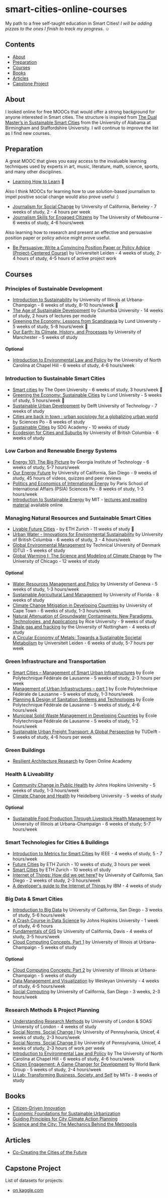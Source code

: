 # smart-cities-online-courses
My path to a free self-taught education in Smart Cities! *I will be adding pizzas to the ones I finish to track my progress.* :relaxed:

## Contents

- [About](#about)
- [Preparation](#preparation)
- [Courses](#courses)
- [Books](#books)
- [Articles](#articles)
- [Capstone Project](#capstoneproject)

## About

I looked online for free MOOCs that would offer a strong background for anyone interested in Smart cities. The structure is inspired from [The Dual Master’s in Sustainable Smart Cities](https://www.uab.edu/smartcities/masters-program/program-details) from the University of Alabama at Birmingham and Staffordshire University. I will continue to improve the list as I find new courses.

## Preparation

A great MOOC that gives you easy access to the invaluable learning techniques used by experts in art, music, literature, math, science, sports, and many other disciplines. 

- [Learning How to Learn](https://www.coursera.org/learn/learning-how-to-learn) :pizza:

Also I think MOOCs for learning how to use solution-based journalism to impel positive social change would also prove useful :)

- [Journalism for Social Change](https://www.edx.org/course/journalism-social-change-uc-berkeleyx-j4sc101x-0) by University of California, Berkeley - 7 weeks of study, 2 - 4 hours per week
- [Journalism Skills for Engaged Citizens](https://www.coursera.org/learn/journalism-skills) by The University of Melbourne - 6 weeks of study, 4-6 hours/week

Also learning how to research and present an effective and persuasive position paper or policy advice might prove useful.

- [Be Persuasive: Write a Convincing Position Paper or Policy Advice (Project-Centered Course)](https://www.coursera.org/learn/persuasive-writing) by Universiteit Leiden - 4 weeks of study, 2-4 hours of study, 4-5 hours of active project work

## Courses

### Principles of Sustainable Development

- [Introduction to Sustainability](https://www.coursera.org/learn/sustainability/) by University of Illinois at Urbana-Champaign - 8 weeks of study, 8-10 hours/week :pizza:
- [The Age of Sustainable Development](https://www.coursera.org/learn/sustainable-development) by Columbia University - 14 weeks of study, 2 hours of lectures per module
- [Greening the Economy: Lessons from Scandinavia](https://www.coursera.org/learn/greening-the-economy) by Lund University - 5 weeks of study, 5-8 hours/week :pizza:
- [Our Earth: Its Climate, History, and Processes](https://www.coursera.org/learn/our-earth) by University of Manchester - 5 weeks of study

#### Optional

- [Introduction to Environmental Law and Policy](https://www.coursera.org/learn/environmental-law) by the University of North Carolina at Chapel Hill - 6 weeks of study, 4-6 hours/week

### Introduction to Sustainable Smart Cities

- [Smart cities](https://www.futurelearn.com/courses/smart-cities) by The Open University - 6 weeks of study, 3 hours/week :pizza:
- [Greening the Economy: Sustainable Cities](https://www.coursera.org/learn/gte-sustainable-cities/) by Lund University - 5 weeks of study, 5 hours/week :pizza:
- [Sustainable Urban Development](https://courses.edx.org/courses/course-v1:DelftWageningenX+AMS.URB.1x+1T2016/info) by Delft University of Technology - 7 weeks of study
- [Cities are back in town : urban sociology for a globalizing urban world](https://www.coursera.org/learn/urban-development) by Sciences Po - 8 weeks of study
- [Sustainable Cities](https://courses.sdgacademy.org/learn/sustainable-cities-may-2017) by SDG Academy - 10 weeks of study
- [Ecodesign for Cities and Suburbs](https://www.edx.org/course/ecodesign-cities-suburbs-ubcx-ecodesignx-0?utm_medium=social&utm_source=facebook&utm_campaign=ubcx%252Cecodesign-for-cities-suburbs%252Ccourse%252Capr82018) by University of British Columbia - 6 weeks of study

### Low Carbon and Renewable Energy Systems 

- [Energy 101: The Big Picture](https://www.coursera.org/learn/energy-101) by Georgia Institute of Technology - 6 weeks of study, 5-7 hours/week
- [Our Energy Future](https://www.coursera.org/learn/future-of-energy) by University of California, San Diego - 9 weeks of study, 45 hours of videos, quizzes and peer reviews
- [Politics and Economics of International Energy](https://www.coursera.org/learn/global-energy) by Paris School of International Affairs (PSIA) Sciences Po - 8 weeks of study, 1-3 hours/week
- [Introduction to Sustainable Energy](https://ocw.mit.edu/courses/nuclear-engineering/22-081j-introduction-to-sustainable-energy-fall-2010/) by MIT - [lectures and reading material](https://ocw.mit.edu/courses/nuclear-engineering/22-081j-introduction-to-sustainable-energy-fall-2010/lectures-and-readings/) available online
  
### Managing Natural Resources and Sustainable Smart Cities 

- [Livable Future Cities](https://courses.edx.org/courses/course-v1:ETHx+FC-02x+2T2016/info) - by ETH Zurich - 11 weeks of study :pizza:
- [Urban Water - Innovations for Environmental Sustainability](https://www.edx.org/course/urban-water-innovations-environmental-ubcx-water201x#.VPXUIVPF9vo) by University of British Columbia -  6 weeks of study, 3 - 4 hours/week
- [Global Environmental Management](https://www.coursera.org/learn/global-environmental-management) by Technical University of Denmark (DTU) - 5 weeks of study
- [Global Warming I: The Science and Modeling of Climate Change](https://www.coursera.org/learn/global-warming) by The University of Chicago - 12 weeks of study

#### Optional

- [Water Resources Management and Policy](https://www.coursera.org/learn/water-management) by University of Geneva - 5 weeks of study, 1-3 hours/week
- [Sustainable Agricultural Land Management](https://www.coursera.org/learn/sustainable-agriculture) by University of Florida - 8 weeks of study
- [Climate Change Mitigation in Developing Countries](https://www.coursera.org/learn/climate-change-mitigation) by University of Cape Town - 6 weeks of study, 1-3 hours/week
- [Natural Attenuation of Groundwater Contaminants: New Paradigms, Technologies, and Applications](https://www.coursera.org/learn/natural-attenuation-of-groundwater-contaminants) by Rice University - 9 weeks of study
- [Shale gas and fracking](https://www.futurelearn.com/courses/shale-gas/2/todo/1576) by the University of Nottingham - 4 weeks of study
- [A Circular Economy of Metals: Towards a Sustainable Societal Metabolism](https://www.coursera.org/learn/circular-economy-metals) by Universiteit Leiden - 6 weeks of study, 5-7 hours per week

### Green Infrastructure and Transportation

- [Smart Cities – Management of Smart Urban Infrastructures](https://www.coursera.org/learn/smart-cities) by École Polytechnique Fédérale de Lausanne - 5 weeks of study, 2-3 hours per week
- [Management of Urban Infrastructures – part 1](https://www.coursera.org/learn/managing-urban-infrastructures-1) by École Polytechnique Fédérale de Lausanne - 5 weeks of study, 1-3 hours/week
- [Planning & Design of Sanitation Systems and Technologies](https://www.coursera.org/learn/sanitation) by École Polytechnique Fédérale de Lausanne - 5 weeks of study, 4-6 hours/week
- [Municipal Solid Waste Management in Developing Countries](https://www.coursera.org/learn/solid-waste-management) by École Polytechnique Fédérale de Lausanne - 5 weeks of study, 1-2 hours/week
- [Sustainable Urban Freight Transport: A Global Perspective](https://online-learning.tudelft.nl/courses/sustainable-urban-freight-transport-a-global-perspective/) by TUDelft - 5 weeks of study, 4-6 hours per week

### Green Buildings

- [Resilient Architecture Research](https://www.ooed.org/learn/resilient-architecture-research-fall-2014) by Open Online Academy
 
### Health & Liveability

- [Community Change in Public Health](https://www.coursera.org/learn/community-public-health) by Johns Hopkins University - 5 weeks of study, 1-3 hours/week
- [Climate Change and Health](https://iversity.org/en/courses/climate-change-and-health) by Heidelberg University - 5 weeks of study

#### Optional

- [Sustainable Food Production Through Livestock Health Management](https://www.coursera.org/learn/livestock-farming) by University of Illinois at Urbana-Champaign - 6 weeks of study; 5-7 hours/week

### Smart Technologies for Cities & Buildings

- [Introduction to Metrics for Smart Cities](https://www.edx.org/course/introduction-metrics-smart-cities-ieeex-scmtx-1x#.VPXTolPF9vo) by IEEE - 4 weeks of study, 5 - 7 hours/week
- [Future Cities](https://www.edx.org/course/future-cities-ethx-fc-01x-2#.VPXTtFPF9vo) by ETH Zurich  - 10 weeks of study, 3 hours per week 
- [Smart Cities](https://courses.edx.org/courses/course-v1:ETHx+ETHx-FC-03x+1T2017/info) by ETH Zurich - 10 weeks of study
- [Internet of Things: How did we get here?](https://www.coursera.org/learn/internet-of-things-history) by University of California, San Diego - 2 weeks of study, 2-3 hours/week
- [A developer's guide to the Internet of Things ](https://www.coursera.org/learn/developer-iot/home/welcome) by IBM - 4 weeks of study

### Big Data & Smart Cities
  
- [Introduction to Big Data](https://www.coursera.org/learn/big-data-introduction) by University of California, San Diego - 3 weeks of study, 5-6 hours/week
- [A Crash Course in Data Science](https://www.coursera.org/learn/data-science-course) by Johns Hopkins University - 1 week of study, 4-6 hours
- [Fundamentals of GIS](https://www.coursera.org/learn/gis) by University of California, Davis - 4 weeks of study, 3-5 hours/week
- [Cloud Computing Concepts, Part 1](https://www.coursera.org/learn/cloud-computing) by University of Illinois at Urbana-Champaign - 5 weeks of study 

#### Optional

- [Cloud Computing Concepts: Part 2](https://www.coursera.org/learn/cloud-computing-2) by University of Illinois at Urbana-Champaign - 5 weeks of study
- [Data Management and Visualization](https://www.coursera.org/learn/data-visualization) by Wesleyan University - 4 weeks of study, 4-5 hours/week
- [Social Computing](https://www.coursera.org/learn/social-computing) by University of California, San Diego - 3 weeks, 2-3 hours/week
  
### Research Methods & Project Planning

- [Understanding Research Methods](https://www.coursera.org/learn/research-methods/home/info) by University of London & SOAS University of London - 4 weeks of study
- [Social Norms, Social Change I](https://www.coursera.org/learn/norms) by University of Pennsylvania, Unicef, 4 weeks of study, 2-3 hours/week
- [Social Norms, Social Change II](https://www.coursera.org/learn/change) by University of Pennsylvania, Unicef, 4 weeks of study, 2-3 hours of work per week
- [Introduction to Environmental Law and Policy](https://www.coursera.org/learn/environmental-law) by The University of North Carolina at Chapel Hill - 6 weeks of study, 4-6 hours/week
- [Citizen Engagement: A Game Changer for Development](https://www.edx.org/course/citizen-engagement-game-changer-wbgx-ce01x) by World Bank Group  - 5 weeks of study, 2-4 hours/week 
- [U.Lab: Transforming Business, Society, and Self](https://courses.edx.org/courses/course-v1:MITx+15.671x+3T2015/info) by MITx - 8 weeks of study

## Books

- [Citizen-Driven Innovation](http://www.openlivinglabs.eu/sites/enoll.org/files/Citizen_Driven_Innovation_Full%284%29.pdf)
- [Economic Foundations for Sustainable Urbanization](http://unhabitat.org/books/economic-foundations-for-sustainable-urbanization-a-study-on-three-pronged-approach-planned-city-extensions-legal-framework-and-municipal-finance/)
- [Guiding Principles for City Climate Action Planning](http://unhabitat.org/books/guiding-principles-for-climate-city-planning-action/)
- [Science and the City: The Mechanics Behind the Metropolis](https://www.goodreads.com/book/show/28260428-science-and-the-city)

## Articles

- [Co-Creating the Cities of the Future](http://www.mdpi.com/1424-8220/16/11/1971)

## Capstone Project

List of datasets for projects:

- [on kaggle.com](https://www.kaggle.com/datasets?sortBy=relevance&group=featured&search=city)
